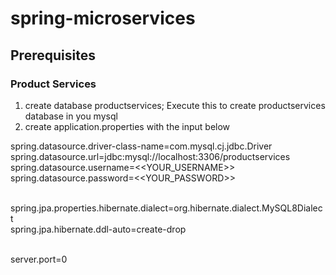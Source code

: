 # spring-microservices

## Prerequisites

### Product Services
1. create database productservices; Execute this to create productservices database in you mysql
2. create application.properties with the input below

spring.datasource.driver-class-name=com.mysql.cj.jdbc.Driver<br />
spring.datasource.url=jdbc:mysql://localhost:3306/productservices<br />
spring.datasource.username=<<YOUR_USERNAME>><br />
spring.datasource.password=<<YOUR_PASSWORD>><br /><br />

spring.jpa.properties.hibernate.dialect=org.hibernate.dialect.MySQL8Dialect<br />
spring.jpa.hibernate.ddl-auto=create-drop<br /><br />

server.port=0